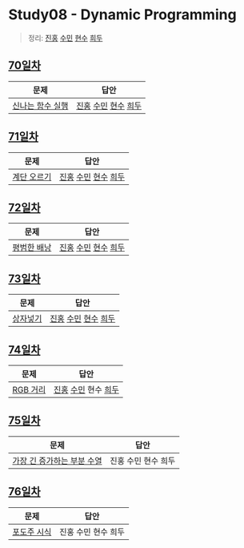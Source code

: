 # Study08 - Dynamic Programming
> 정리: [진홍](self_study/kjh.md) [수민](self_study/ysm.pdf) [현수](self_study/hhs.md) [희두](self_study/jhd.pdf)

## [70일차](Day70)

| 문제                 | 답안                |
| -------------------- | ------------------- |
| [신나는 함수 실행](https://www.acmicpc.net/problem/9184) | [진홍](Day70/kjh.kt) [수민](Day70/ysm.cpp) [현수](Day70/hhs.java) [희두](Day70/jhd.cpp) |

## [71일차](Day71)

| 문제                 | 답안                |
| -------------------- | ------------------- |
| [계단 오르기](https://www.acmicpc.net/problem/2579) | [진홍](Day71/kjh.kt) [수민](Day71/ysm.cpp) [현수](Day71/hhs.java) [희두](Day71/jhd.cpp) |

## [72일차](Day72)

| 문제                 | 답안                |
| -------------------- | ------------------- |
| [평범한 배낭](https://www.acmicpc.net/problem/12865) | [진홍](Day72/kjh.kt) [수민](Day72/ysm.cpp) [현수](Day72/hhs.java) [희두](Day72/jhd.cpp) |

## [73일차](Day73)

| 문제                 | 답안                |
| -------------------- | ------------------- |
| [상자넣기](https://www.acmicpc.net/problem/1965) | [진홍](Day73/kjh.kt) [수민](Day73/ysm.cpp) [현수](Day73/hhs.java) [희두](Day73/jhd.cpp) |

## [74일차](Day74)

| 문제                 | 답안                |
| -------------------- | ------------------- |
| [RGB 거리](https://www.acmicpc.net/problem/1149) | [진홍](Day74/kjh.kt) [수민](Day74/ysm.cpp)  현수 [희두](Day74/jhd.cpp) |

## [75일차](Day75)

| 문제                 | 답안                |
| -------------------- | ------------------- |
| [가장 긴 증가하는 부분 수열](https://www.acmicpc.net/problem/11053) | 진홍 수민 현수 희두 |

## [76일차](Day76)

| 문제                 | 답안                |
| -------------------- | ------------------- |
| [포도주 시식](https://www.acmicpc.net/problem/2156) | 진홍 수민 현수 희두 |
